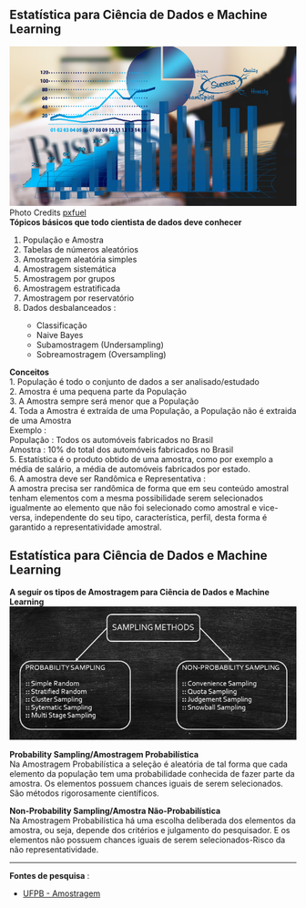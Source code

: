 <h2>Estatística para Ciência de Dados e Machine Learning</h2>
<p><img src="/3-img/statistcsdatascience0.jpg"><br>
Photo Credits <a href="https://www.pxfuel.com/en/free-photo-oehae">pxfuel</a><br>
<strong>Tópicos básicos que todo cientista de dados deve conhecer</strong>
<ol>
    <li>População e Amostra</li>
    <li>Tabelas de números aleatórios</li>
    <li>Amostragem aleatória simples</li>
    <li>Amostragem sistemática</li>
    <li>Amostragem por grupos</li>
    <li>Amostragem estratificada</li>
    <li>Amostragem por reservatório</li>
    <li>Dados desbalanceados :</li>
    <ul>
        <li>Classificação</li>
        <li>Naive Bayes</li>
        <li>Subamostragem (Undersampling)</li>
        <li>Sobreamostragem (Oversampling)</li>
    </ul>
</ol>
</p>
<p><strong>Conceitos</strong><br>
1. População é todo o conjunto de dados a ser analisado/estudado<br>
2. Amostra é uma pequena parte da População<br>
3. A Amostra sempre será menor que a População<br>
4. Toda a Amostra é extraída de uma População, a População não é extraida de uma Amostra<br>
Exemplo :<br>
População : Todos os automóveis fabricados no Brasil<br>
Amostra : 10% do total dos automóveis fabricados no Brasil<br>
5. Estatística é o produto obtido de uma amostra, como por exemplo a média de salário, a média de automóveis fabricados por estado.<br>
6. A amostra deve ser Randômica e Representativa :<br>
A amostra precisa ser randômica de forma que em seu conteúdo amostral tenham elementos com a mesma possibilidade serem selecionados igualmente ao elemento que não foi selecionado como amostral e vice-versa, independente do seu tipo, característica, perfil, desta forma é garantido a representatividade amostral.</p>

<h2>Estatística para Ciência de Dados e Machine Learning</h2>
<p><strong>A seguir os tipos de Amostragem para Ciência de Dados e Machine Learning</strong><br>
<img src="/3-img/samplingmethods.jpg"></p>
<p><strong>Probability Sampling/Amostragem Probabilística</strong><br>
Na Amostragem Probabilística a seleção é aleatória de tal forma que cada elemento da população tem uma probabilidade conhecida de fazer parte da amostra. Os elementos possuem chances iguais de serem selecionados. São métodos rigorosamente científicos.</p>

<p><strong>Non-Probability Sampling/Amostra Não-Probabilística</strong><br>
Na Amostragem Probabilística há uma escolha deliberada dos elementos da amostra, ou seja, depende dos critérios e julgamento do pesquisador. E os elementos não possuem chances iguais de serem selecionados-Risco da não representatividade.
</p>
<hr>
<p><strong>Fontes de pesquisa</strong> :<br>
<ul>
 <li><a href="http://www.de.ufpb.br/~luiz/Adm/Aula9.pdf">UFPB - Amostragem</a></li>
</ul>
</p>
